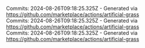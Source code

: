 Commits: 2024-08-26T09:18:25.325Z - Generated via https://github.com/marketplace/actions/artificial-grass
<br>
Commits: 2024-08-26T09:18:25.325Z - Generated via https://github.com/marketplace/actions/artificial-grass
<br>
Commits: 2024-08-26T09:18:25.325Z - Generated via https://github.com/marketplace/actions/artificial-grass
<br>
